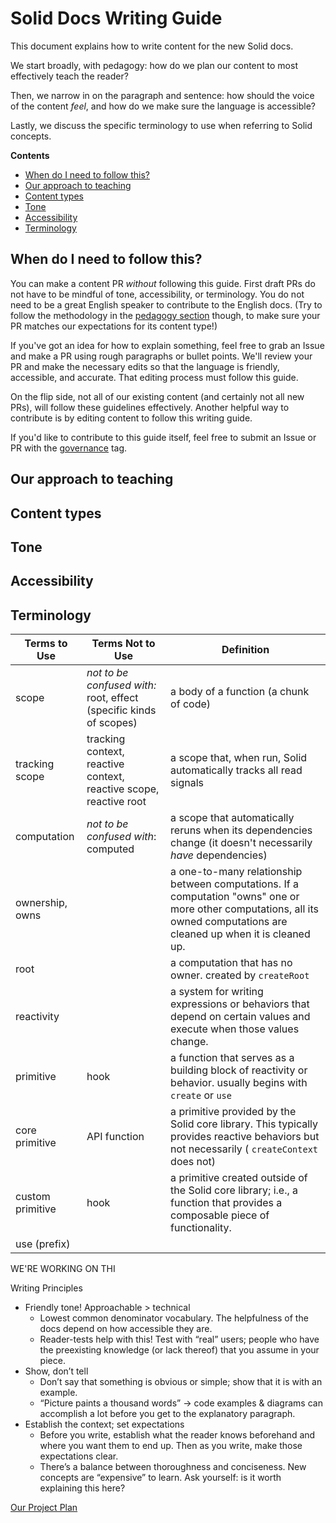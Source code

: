 # Solid Docs Writing Guide

This document explains how to write content for the new Solid docs.

We start broadly, with pedagogy: how do we plan our content to most effectively teach the reader?

Then, we narrow in on the paragraph and sentence: how should the voice of the content _feel_, and how do we make sure the language is accessible?

Lastly, we discuss the specific terminology to use when referring to Solid concepts.

**Contents**

- [When do I need to follow this?](#when-do-i-need-to-follow-this)
- [Our approach to teaching](#our-approach-to-teaching)
- [Content types](#content-types)
- [Tone](#tone)
- [Accessibility](#accessibility)
- [Terminology](#terminology)

## When do I need to follow this?

You can make a content PR _without_ following this guide. First draft PRs do not have to be mindful of tone, accessibility, or terminology. You do not need to be a great English speaker to contribute to the English docs. (Try to follow the methodology in the [pedagogy section](#pedagogy) though, to make sure your PR matches our expectations for its content type!)

If you've got an idea for how to explain something, feel free to grab an Issue and make a PR using rough paragraphs or bullet points. We'll review your PR and make the necessary edits so that the language is friendly, accessible, and accurate. That editing process must follow this guide.

On the flip side, not all of our existing content (and certainly not all new PRs), will follow these guidelines effectively. Another helpful way to contribute is by editing content to follow this writing guide.

If you'd like to contribute to this guide itself, feel free to submit an Issue or PR with the [governance](https://github.com/solidjs/solid-docs-next/labels/governance) tag.

## Our approach to teaching

## Content types

## Tone

## Accessibility

## Terminology

| Terms to Use     | Terms Not to Use                                                   | Definition                                                                                                                                                                |
| ---------------- | ------------------------------------------------------------------ | ------------------------------------------------------------------------------------------------------------------------------------------------------------------------- |
| scope            | _not to be confused with:_ root, effect (specific kinds of scopes) | a body of a function (a chunk of code)                                                                                                                                    |
| tracking scope   | tracking context, reactive context, reactive scope, reactive root  | a scope that, when run, Solid automatically tracks all read signals                                                                                                       |
| computation      | _not to be confused with_: computed                                | a scope that automatically reruns when its dependencies change (it doesn't necessarily _have_ dependencies)                                                               |
| ownership, owns  |                                                                    | a one-to-many relationship between computations. If a computation "owns" one or more other computations, all its owned computations are cleaned up when it is cleaned up. |
| root             |                                                                    | a computation that has no owner. created by `createRoot`                                                                                                                  |
| reactivity       |                                                                    | a system for writing expressions or behaviors that depend on certain values and execute when those values change.                                                         |
| primitive        | hook                                                               | a function that serves as a building block of reactivity or behavior. usually begins with `create` or `use`                                                               |
| core primitive   | API function                                                       | a primitive provided by the Solid core library. This typically provides reactive behaviors but not necessarily ( `createContext` does not)                                |
| custom primitive | hook                                                               | a primitive created outside of the Solid core library; i.e., a function that provides a composable piece of functionality.                                                |
| use (prefix)     |                                                                    |

WE'RE WORKING ON THI

Writing Principles

- Friendly tone! Approachable > technical
  - Lowest common denominator vocabulary. The helpfulness of the docs depend on how accessible they are.
  - Reader-tests help with this! Test with “real” users; people who have the preexisting knowledge (or lack thereof) that you assume in your piece.
- Show, don’t tell
  - Don’t say that something is obvious or simple; show that it is with an example.
  - “Picture paints a thousand words” -> code examples & diagrams can accomplish a lot before you get to the explanatory paragraph.
- Establish the context; set expectations
  - Before you write, establish what the reader knows beforehand and where you want them to end up. Then as you write, make those expectations clear.
  - There’s a balance between thoroughness and conciseness. New concepts are “expensive” to learn. Ask yourself: is it worth explaining this here?

[Our Project Plan](https://docs.google.com/document/d/1Z25C3LhJF4KGbf1YvnmQo7dOzF5KjEVQtoE0ucy3BJs/edit?usp=sharing)
